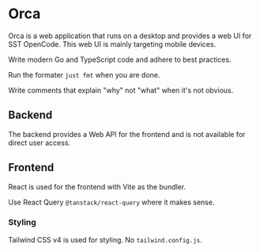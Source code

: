 # Orca

Orca is a web application that runs on a desktop and provides a web UI for SST OpenCode. This web UI is mainly targeting mobile devices.

Write modern Go and TypeScript code and adhere to best practices.

Run the formater `just fmt` when you are done.

Write comments that explain "why" not "what" when it's not obvious.

## Backend

The backend provides a Web API for the frontend and is not available for direct user access.

## Frontend

React is used for the frontend with Vite as the bundler.

Use React Query `@tanstack/react-query` where it makes sense.

### Styling

Tailwind CSS v4 is used for styling. No `tailwind.config.js`.
